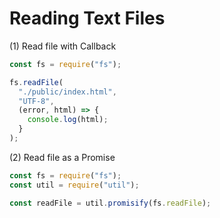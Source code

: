 # Reading Text Files

(1) Read file with Callback

```javascript
const fs = require("fs");

fs.readFile(
  "./public/index.html",
  "UTF-8",
  (error, html) => {
    console.log(html);
  }
);
```

(2) Read file as a Promise

```javascript
const fs = require("fs");
const util = require("util");

const readFile = util.promisify(fs.readFile);
```
